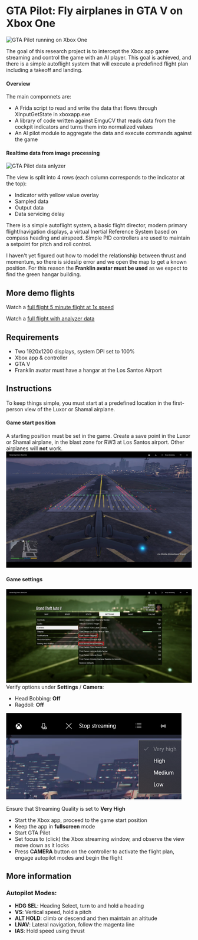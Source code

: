 # GTA Pilot: Fly airplanes in GTA V on Xbox One
![GTA Pilot running on Xbox One](./res/hero1.gif)

The goal of this research project is to intercept the Xbox app game streaming and control the game with an AI player.  This goal is achieved, and there is a simple autoflight system that will execute a predefined flight plan including a takeoff and landing.

#### Overview
The main componnets are:
- A Frida script to read and write the data that flows through XInputGetState in xboxapp.exe
- A library of code written against EmguCV that reads data from the cockpit indicators and turns them into normalized values
- An AI pilot module to aggregate the data and execute commands against the game

#### Realtime data from image processing
![GTA Pilot data anlyzer](./res/analyzer.gif)

The view is split into 4 rows (each column corresponds to the indicator at the top):
- Indicator with yellow value overlay
- Sampled data
- Output data
- Data servicing delay

There is a simple autoflight system, a basic flight director, modern primary flight/navigation displays, a virtual Inertial Reference System based on compass heading and airspeed.  Simple PID controllers are used to maintain a setpoint for pitch and roll control.

I haven't yet figured out how to model the relationship between thrust and momentum, so there is sideslip error and we open the map to get a known position.  For this reason the **Franklin avatar must be used** as we expect to find the green hangar building.

## More demo flights

Watch a [full flight 5 minute flight at 1x speed](https://youtu.be/kP5KetlT5cI)

Watch a [full flight with analyzer data](https://youtu.be/3XgPUpMZ898)

## Requirements
- Two 1920x1200 displays, system DPI set to 100%
- Xbox app & controller
- GTA V
- Franklin avatar must have a hangar at the Los Santos Airport

## Instructions
To keep things simple, you must start at a predefined location in the first-person view of the Luxor or Shamal airplane.

#### Game start position
A starting position must be set in the game.  Create a save point in the Luxor or Shamal airplane, in the blast zone for RW3 at Los Santos airport.  Other airplanes will **not** work.
![GTA starting position at Runway 3](./res/ls_rw3_start.png)

#### Game settings
![GTA Settings](./res/settings.png)
Verify options under **Settings** / **Camera**:
- Head Bobbing: **Off**
- Ragdoll: **Off**

![Xbox App Streaming Settings](./res/streaming_quality.png)

Ensure that Streaming Quality is set to **Very High**

- Start the Xbox app, proceed to the game start position
- Keep the app in **fullscreen** mode
- Start GTA Pilot
- Set focus to (click) the Xbox streaming window, and observe the view move down as it locks
- Press **CAMERA** button on the controller to activate the flight plan, engage autopilot modes and begin the flight

## More information

### Autopilot Modes:
- **HDG SEL**: Heading Select, turn to and hold a heading
- **VS**: Vertical speed, hold a pitch
- **ALT HOLD**: climb or descend and then maintain an altitude
- **LNAV**: Lateral navigation, follow the magenta line
- **IAS**: Hold speed using thrust